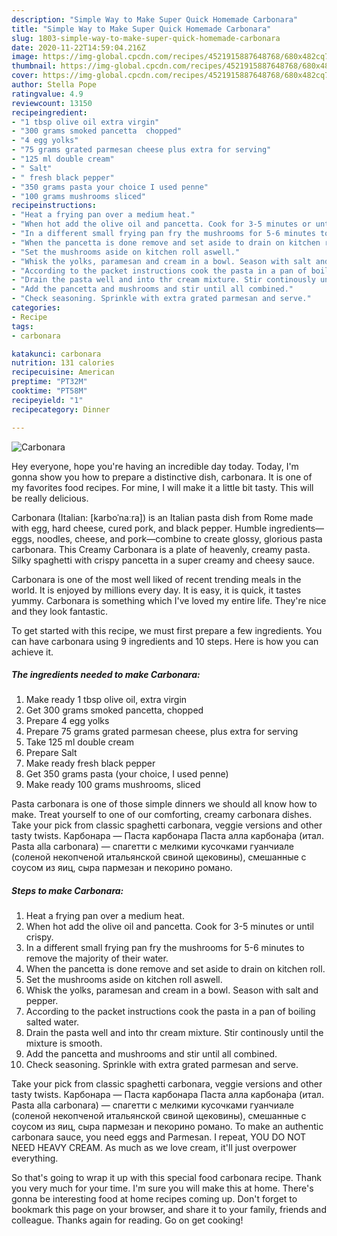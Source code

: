 ```yaml
---
description: "Simple Way to Make Super Quick Homemade Carbonara"
title: "Simple Way to Make Super Quick Homemade Carbonara"
slug: 1803-simple-way-to-make-super-quick-homemade-carbonara
date: 2020-11-22T14:59:04.216Z
image: https://img-global.cpcdn.com/recipes/4521915887648768/680x482cq70/carbonara-recipe-main-photo.jpg
thumbnail: https://img-global.cpcdn.com/recipes/4521915887648768/680x482cq70/carbonara-recipe-main-photo.jpg
cover: https://img-global.cpcdn.com/recipes/4521915887648768/680x482cq70/carbonara-recipe-main-photo.jpg
author: Stella Pope
ratingvalue: 4.9
reviewcount: 13150
recipeingredient:
- "1 tbsp olive oil extra virgin"
- "300 grams smoked pancetta  chopped"
- "4 egg yolks"
- "75 grams grated parmesan cheese plus extra for serving"
- "125 ml double cream"
- " Salt"
- " fresh black pepper"
- "350 grams pasta your choice I used penne"
- "100 grams mushrooms sliced"
recipeinstructions:
- "Heat a frying pan over a medium heat."
- "When hot add the olive oil and pancetta. Cook for 3-5 minutes or until crispy."
- "In a different small frying pan fry the mushrooms for 5-6 minutes to remove the majority of their water."
- "When the pancetta is done remove and set aside to drain on kitchen roll."
- "Set the mushrooms aside on kitchen roll aswell."
- "Whisk the yolks, paramesan and cream in a bowl. Season with salt and pepper."
- "According to the packet instructions cook the pasta in a pan of boiling salted water."
- "Drain the pasta well and into thr cream mixture. Stir continously until the mixture is smooth."
- "Add the pancetta and mushrooms and stir until all combined."
- "Check seasoning. Sprinkle with extra grated parmesan and serve."
categories:
- Recipe
tags:
- carbonara

katakunci: carbonara 
nutrition: 131 calories
recipecuisine: American
preptime: "PT32M"
cooktime: "PT58M"
recipeyield: "1"
recipecategory: Dinner

---
```



![Carbonara](https://img-global.cpcdn.com/recipes/4521915887648768/680x482cq70/carbonara-recipe-main-photo.jpg)

Hey everyone, hope you're having an incredible day today. Today, I'm gonna show you how to prepare a distinctive dish, carbonara. It is one of my favorites food recipes. For mine, I will make it a little bit tasty. This will be really delicious.

Carbonara (Italian: [karboˈnaːra]) is an Italian pasta dish from Rome made with egg, hard cheese, cured pork, and black pepper. Humble ingredients—eggs, noodles, cheese, and pork—combine to create glossy, glorious pasta carbonara. This Creamy Carbonara is a plate of heavenly, creamy pasta. Silky spaghetti with crispy pancetta in a super creamy and cheesy sauce.

Carbonara is one of the most well liked of recent trending meals in the world. It is enjoyed by millions every day. It is easy, it is quick, it tastes yummy. Carbonara is something which I've loved my entire life. They're nice and they look fantastic.


To get started with this recipe, we must first prepare a few ingredients. You can have carbonara using 9 ingredients and 10 steps. Here is how you can achieve it.

<!--inarticleads1-->

##### The ingredients needed to make Carbonara:

1. Make ready 1 tbsp olive oil, extra virgin
1. Get 300 grams smoked pancetta,  chopped
1. Prepare 4 egg yolks
1. Prepare 75 grams grated parmesan cheese, plus extra for serving
1. Take 125 ml double cream
1. Prepare  Salt
1. Make ready  fresh black pepper
1. Get 350 grams pasta (your choice, I used penne)
1. Make ready 100 grams mushrooms, sliced


Pasta carbonara is one of those simple dinners we should all know how to make. Treat yourself to one of our comforting, creamy carbonara dishes. Take your pick from classic spaghetti carbonara, veggie versions and other tasty twists. Карбонара — Паста карбонара Паста алла карбона́ра (итал. Pasta alla carbonara) — спагетти с мелкими кусочками гуанчиале (соленой некопченой итальянской свиной щековины), смешанные с соусом из яиц, сыра пармезан и пекорино романо. 

<!--inarticleads2-->

##### Steps to make Carbonara:

1. Heat a frying pan over a medium heat.
1. When hot add the olive oil and pancetta. Cook for 3-5 minutes or until crispy.
1. In a different small frying pan fry the mushrooms for 5-6 minutes to remove the majority of their water.
1. When the pancetta is done remove and set aside to drain on kitchen roll.
1. Set the mushrooms aside on kitchen roll aswell.
1. Whisk the yolks, paramesan and cream in a bowl. Season with salt and pepper.
1. According to the packet instructions cook the pasta in a pan of boiling salted water.
1. Drain the pasta well and into thr cream mixture. Stir continously until the mixture is smooth.
1. Add the pancetta and mushrooms and stir until all combined.
1. Check seasoning. Sprinkle with extra grated parmesan and serve.


Take your pick from classic spaghetti carbonara, veggie versions and other tasty twists. Карбонара — Паста карбонара Паста алла карбона́ра (итал. Pasta alla carbonara) — спагетти с мелкими кусочками гуанчиале (соленой некопченой итальянской свиной щековины), смешанные с соусом из яиц, сыра пармезан и пекорино романо. To make an authentic carbonara sauce, you need eggs and Parmesan. I repeat, YOU DO NOT NEED HEAVY CREAM. As much as we love cream, it&#39;ll just overpower everything. 

So that's going to wrap it up with this special food carbonara recipe. Thank you very much for your time. I'm sure you will make this at home. There's gonna be interesting food at home recipes coming up. Don't forget to bookmark this page on your browser, and share it to your family, friends and colleague. Thanks again for reading. Go on get cooking!
